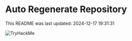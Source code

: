 # Auto Regenerate Repository

This README was last updated: 2024-12-17 19:31:31

 ![TryHackMe](https://tryhackme.com/badge/533634)